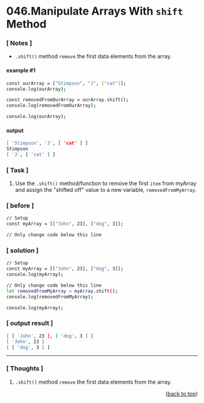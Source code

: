 <a name="topage"></a>

# 046.Manipulate Arrays With `shift` Method

### [ Notes ]
  * `.shift()` method `remove` the first data elements from the array.

#### example #1

```sh
const ourArray = ["Stimpson", "J", ["cat"]];
console.log(ourArray);

const removedFromOurArray = ourArray.shift();
console.log(removedFromOurArray);

console.log(ourArray);
```

#### output
```sh
[ 'Stimpson', 'J', [ 'cat' ] ]
Stimpson
[ 'J', [ 'cat' ] ]
```

### [ Task ]

  1. Use the `.shift()` method/function to remove the first `item` from myArray and assign the "shifted off" value to a new variable, `removedFromMyArray`.

### [ before ]

```sh
// Setup
const myArray = [["John", 23], ["dog", 3]];

// Only change code below this line
```

### [ solution ]

```sh
// Setup
const myArray = [["John", 23], ["dog", 3]];
console.log(myArray);

// Only change code below this line
let removedFromMyArray = myArray.shift();
console.log(removedFromMyArray);

console.log(myArray);
```

### [ output result ]

```sh
[ [ 'John', 23 ], [ 'dog', 3 ] ]
[ 'John', 23 ]
[ [ 'dog', 3 ] ]
```

-----

### [ Thoughts ]

  1. `.shift()` method `remove` the first data elements from the array.
  

<p align="right">(<a href="#topage">back to top</a>)</p>
<br/>
<br/>
